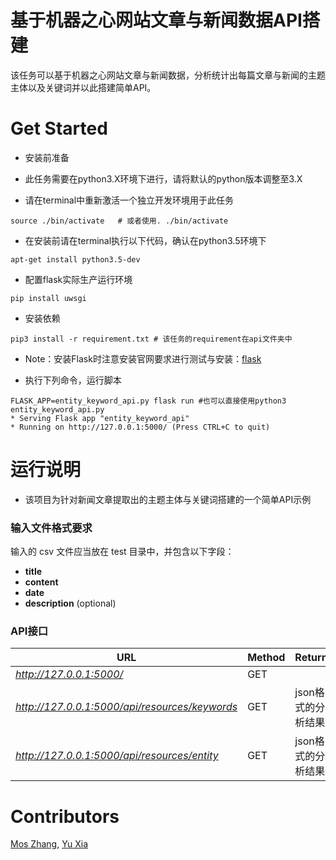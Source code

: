 # 基于机器之心网站文章与新闻数据API搭建

该任务可以基于机器之心网站文章与新闻数据，分析统计出每篇文章与新闻的主题主体以及关键词并以此搭建简单API。

# Get Started

- 安装前准备

* 此任务需要在python3.X环境下进行，请将默认的python版本调整至3.X

* 请在terminal中重新激活一个独立开发环境用于此任务

```shell
source ./bin/activate   # 或者使用. ./bin/activate
```

* 在安装前请在terminal执行以下代码，确认在python3.5环境下

```shell
apt-get install python3.5-dev
```

* 配置flask实际生产运行环境
```shell
pip install uwsgi
```

- 安装依赖

```shell
pip3 install -r requirement.txt # 该任务的requirement在api文件夹中
```
* Note：安装Flask时注意安装官网要求进行测试与安装：[flask](http://flask.pocoo.org/)

- 执行下列命令，运行脚本
```shell
FLASK_APP=entity_keyword_api.py flask run #也可以直接使用python3 entity_keyword_api.py
* Serving Flask app "entity_keyword_api"
* Running on http://127.0.0.1:5000/ (Press CTRL+C to quit)
```

# 运行说明

* 该项目为针对新闻文章提取出的主题主体与关键词搭建的一个简单API示例

### 输入文件格式要求

输入的 csv 文件应当放在 test 目录中，并包含以下字段：
- **title**
- **content**
- **date**
- **description** (optional)

### API接口

|URL|Method|Return
|----|--------|----
|*http://127.0.0.1:5000/*|GET|
|*http://127.0.0.1:5000/api/resources/keywords*|GET|json格式的分析结果
|*http://127.0.0.1:5000/api/resources/entity*|GET|json格式的分析结果

# Contributors
[Mos Zhang](https://github.com/mosroot), [Yu Xia](https://github.com/rainyuxia0112)
